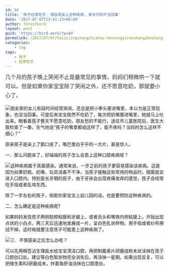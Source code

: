 ```yaml
---
id: 84
title: '孩子经常吃手, 很容易染上这种疾病, 家长可别不当回事'
date: '2017-07-07T23:41:23+08:00'
author: forestbird
layout: post
guid: 'https://bird.work/?p=84'
permalink: /2017/07/07/haizijingchangchishou-henrongyiranshangzhezhongjibing-jiachangkebiebudanghuishi/
categories:
    - log
tags:
    - 孩子
    - 经常吃手
---
```


 <span style="color: rgb(51, 51, 51); font-family: 'Microsoft Yahei'; font-size: 17px; line-height: 28.9px; text-indent: 28px;">几个月的孩子晚上哭闹不止是最常见的事情，妈妈们稍微哄一下就可以。但是如果你家宝宝除了哭闹之外，还不愿意吃奶，那就要小心了。</span>

![](http://www.zhaoweifeng.cn/blog/upload/201707071541442321.jpeg)朋友家的女儿有段时间经常哭闹，还总是把小拳头塞进嘴里，本以为是正常现象，也没当回事。可是后来宝宝居然不吃奶了，每次把奶嘴塞进嘴里，她就马上吐出来。眼看着孩子整天不愿意吃奶，朋友愁的不能行。送往市儿童医院后，医生大致检查了一番，生气地说“孩子的嘴里都成这样了，能不疼吗？当妈的怎么这样不细心？”

原来孩子是染上了鹅口疮了，嘴巴里白乎乎的一大片，甚是惊人。

一．那么问题来了，好端端的孩子怎么会患上这种口腔疾病呢？

![](http://www.zhaoweifeng.cn/blog/upload/201707071541447431.jpeg)这种疾病属于真菌感染。通常来说，一岁之前的孩子更容易感染该疾病。这是因为如果奶瓶、奶嘴、玩具消毒不干净，当孩子接触这些常用的物品时，细菌就会进入口腔内。特别是长牙期的孩子，由于牙床会出现疼痛发痒的感觉，孩子会经常吃手指或者乱啃东西。

除了一岁左右的孩子，倘若你家宝宝上幼儿园的话，也是要预防这种疾病的。

二．怎么确定是这种疾病呢?

如果妈妈发现孩子两侧脸颊粘膜和牙龈上，或者舌头和嘴唇内侧粘膜上，开始出现点状的小白点，两三天后迅速地发展成一片，呈白色乳状样物，用手指或者纱布擦拭不掉。这时候就要注意孩子可能患上这种疾病了。

![](http://www.zhaoweifeng.cn/blog/upload/201707071541443740.jpeg)三．不慎感染之后怎么办呢？

可以先用棉签沾生理盐水给宝宝清洁口腔，再把制霉素片研磨成粉末状涂抹在孩子口腔创口处。建议等白色絮状物完全消失后，再涂抹一星期。如果出现反复，可以把维生素B2研磨成末，拌着鱼肝油涂抹在口腔患处。